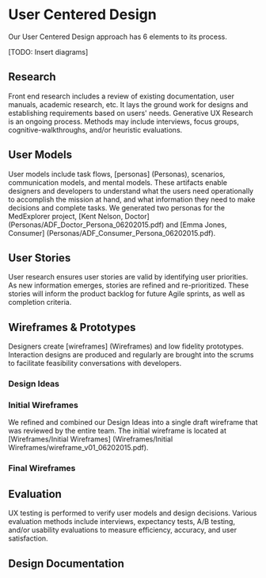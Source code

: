 # User Centered Design

Our User Centered Design approach has 6 elements to its process.

[TODO: Insert diagrams]

## Research

Front end research includes a review of existing documentation, user manuals, academic research, etc. It lays the ground work for designs and establishing requirements based on users' needs. Generative UX Research is an ongoing process. Methods may include interviews, focus groups, cognitive-walkthroughs, and/or heuristic evaluations.

## User Models

User models include task flows, [personas] (Personas), scenarios, communication models, and mental models. These artifacts enable designers and developers to understand what the users need operationally to accomplish the mission at hand, and what information they need to make decisions and complete tasks. We generated two personas for the MedExplorer project, [Kent Nelson, Doctor] (Personas/ADF_Doctor_Persona_06202015.pdf) and [Emma Jones, Consumer] (Personas/ADF_Consumer_Persona_06202015.pdf).

## User Stories

User research ensures user stories are valid by identifying user priorities. As new information emerges, stories are refined and re-prioritized. These stories will inform the product backlog for future Agile sprints, as well as completion criteria.

## Wireframes & Prototypes

Designers create [wireframes] (Wireframes) and low fidelity prototypes. Interaction designs are produced and regularly are brought into the scrums to facilitate feasibility conversations with developers.

### Design Ideas

### Initial Wireframes

We refined and combined our Design Ideas into a single draft wireframe that was reviewed by the entire team.  The initial wireframe is located at [Wireframes/Initial Wireframes] (Wireframes/Initial Wireframes/wireframe_v01_06202015.pdf).

### Final Wireframes

## Evaluation

UX testing is performed to verify user models and design decisions. Various evaluation methods include interviews, expectancy tests, A/B testing, and/or usability evaluations to measure efficiency, accuracy, and user satisfaction.

## Design Documentation
